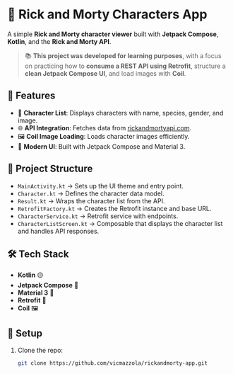 # 🧪 Rick and Morty Characters App

A simple **Rick and Morty character viewer** built with **Jetpack Compose**, **Kotlin**, and the **Rick and Morty API**.

> 📚 **This project was developed for learning purposes**, with a focus on practicing how to **consume a REST API using Retrofit**, structure a **clean Jetpack Compose UI**, and load images with **Coil**.

## 🚀 Features
- 👾 **Character List**: Displays characters with name, species, gender, and image.
- 🌐 **API Integration**: Fetches data from [rickandmortyapi.com](https://rickandmortyapi.com/).
- 🖼️ **Coil Image Loading**: Loads character images efficiently.
- 📱 **Modern UI**: Built with Jetpack Compose and Material 3.

## 📂 Project Structure
- `MainActivity.kt` → Sets up the UI theme and entry point.
- `Character.kt` → Defines the character data model.
- `Result.kt` → Wraps the character list from the API.
- `RetrofitFactory.kt` → Creates the Retrofit instance and base URL.
- `CharacterService.kt` → Retrofit service with endpoints.
- `CharacterListScreen.kt` → Composable that displays the character list and handles API responses.

## 🛠 Tech Stack
- **Kotlin** 🟡
- **Jetpack Compose** 🧩
- **Material 3** 🎨
- **Retrofit** 📡
- **Coil** 🖼️

## 🔧 Setup
1. Clone the repo:
   ```sh
   git clone https://github.com/vicmazzola/rickandmorty-app.git
